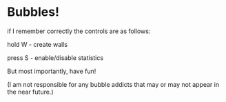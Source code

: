 # Bubbles!



if I remember correctly the controls are as follows:

  hold W - create walls
  
  press S - enable/disable statistics
  


But most importantly, have fun!

(I am not responsible for any bubble addicts that may or may not appear in the near future.)
